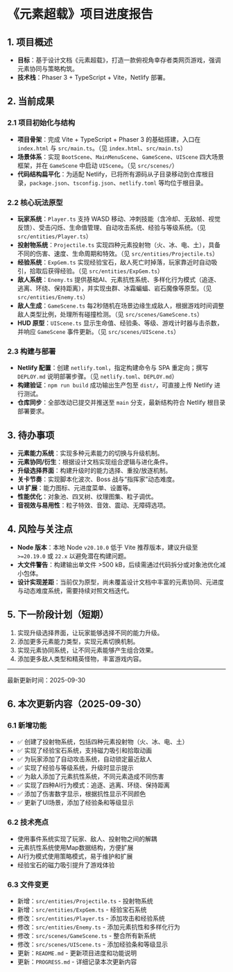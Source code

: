 # 《元素超载》项目进度报告

## 1. 项目概述
- **目标**：基于设计文档《元素超载》，打造一款俯视角幸存者类网页游戏，强调元素协同与策略构筑。
- **技术栈**：Phaser 3 + TypeScript + Vite，Netlify 部署。

## 2. 当前成果
### 2.1 项目初始化与结构
- **项目骨架**：完成 Vite + TypeScript + Phaser 3 的基础搭建，入口在 `index.html` 与 `src/main.ts`。（见 `index.html`、`src/main.ts`）
- **场景体系**：实现 `BootScene`、`MainMenuScene`、`GameScene`、`UIScene` 四大场景框架，并在 `GameScene` 中启动 `UIScene`。（见 `src/scenes/`）
- **代码结构扁平化**：为适配 Netlify，已将所有源码从子目录移动到仓库根目录，`package.json`、`tsconfig.json`、`netlify.toml` 等均位于根目录。

### 2.2 核心玩法原型
- **玩家系统**：`Player.ts` 支持 WASD 移动、冲刺技能（含冷却、无敌帧、视觉反馈）、受击闪烁、生命值管理、自动攻击系统、经验与等级系统。（见 `src/entities/Player.ts`）
- **投射物系统**：`Projectile.ts` 实现四种元素投射物（火、冰、电、土），具备不同的伤害、速度、生命周期和特效。（见 `src/entities/Projectile.ts`）
- **经验系统**：`ExpGem.ts` 实现经验宝石，敌人死亡时掉落，玩家靠近时自动吸引，拾取后获得经验。（见 `src/entities/ExpGem.ts`）
- **敌人系统**：`Enemy.ts` 提供基础AI、元素抗性系统、多样化行为模式（追逐、逃离、环绕、保持距离），并实现虫群、冰霜蝙蝠、岩石魔像等原型。（见 `src/entities/Enemy.ts`）
- **敌人生成**：`GameScene.ts` 每2秒随机在场景边缘生成敌人，根据游戏时间调整敌人类型比例，处理所有碰撞检测。（见 `src/scenes/GameScene.ts`）
- **HUD 原型**：`UIScene.ts` 显示生命值、经验条、等级、游戏计时器与击杀数，并响应 `GameScene` 事件更新。（见 `src/scenes/UIScene.ts`）

### 2.3 构建与部署
- **Netlify 配置**：创建 `netlify.toml`，指定构建命令与 SPA 重定向；撰写 `DEPLOY.md` 说明部署步骤。（见 `netlify.toml`、`DEPLOY.md`）
- **构建验证**：`npm run build` 成功输出生产包至 `dist/`，可直接上传 Netlify 进行测试。
- **仓库同步**：全部改动已提交并推送至 `main` 分支，最新结构符合 Netlify 根目录部署要求。

## 3. 待办事项
- **元素能力系统**：实现多种元素能力的切换与升级机制。
- **元素协同/衍生**：根据设计文档实现组合逻辑与进化条件。
- **升级选择界面**：构建升级时的能力选择、重投/放逐机制。
- **关卡节奏**：实现脚本化波次、Boss 战与“指挥家”动态难度。
- **UI 扩展**：能力图标、元进度菜单、设置等。
- **性能优化**：对象池、四叉树、纹理图集、粒子调优。
- **音视效与易用性**：粒子特效、音效、震动、无障碍选项。

## 4. 风险与关注点
- **Node 版本**：本地 Node `v20.10.0` 低于 Vite 推荐版本，建议升级至 `>=20.19.0` 或 `22.x` 以避免潜在构建问题。
- **大文件警告**：构建输出单文件 >500 kB，后续需通过代码拆分或对象池优化减小包体。
- **设计实现差距**：当前仅为原型，尚未覆盖设计文档中丰富的元素协同、元进度与动态难度系统，需要持续对照文档迭代。

## 5. 下一阶段计划（短期）
1. 实现升级选择界面，让玩家能够选择不同的能力升级。
2. 添加更多元素能力类型，实现元素切换机制。
3. 实现元素协同系统，让不同元素能够产生组合效果。
4. 添加更多敌人类型和精英怪物，丰富游戏内容。

---
最新更新时间：2025-09-30

## 6. 本次更新内容（2025-09-30）
### 6.1 新增功能
- ✅ 创建了投射物系统，包括四种元素投射物（火、冰、电、土）
- ✅ 实现了经验宝石系统，支持磁力吸引和拾取动画
- ✅ 为玩家添加了自动攻击系统，自动锁定最近敌人
- ✅ 实现了经验与等级系统，升级时显示提示
- ✅ 为敌人添加了元素抗性系统，不同元素造成不同伤害
- ✅ 实现了四种AI行为模式：追逐、逃离、环绕、保持距离
- ✅ 添加了伤害数字显示，根据抗性显示不同颜色
- ✅ 更新了UI场景，添加了经验条和等级显示

### 6.2 技术亮点
- 使用事件系统实现了玩家、敌人、投射物之间的解耦
- 元素抗性系统使用Map数据结构，方便扩展
- AI行为模式使用策略模式，易于维护和扩展
- 经验宝石的磁力吸引提升了游戏体验

### 6.3 文件变更
- 新增：`src/entities/Projectile.ts` - 投射物系统
- 新增：`src/entities/ExpGem.ts` - 经验宝石系统
- 修改：`src/entities/Player.ts` - 添加攻击和经验系统
- 修改：`src/entities/Enemy.ts` - 添加元素抗性和多样化行为
- 修改：`src/scenes/GameScene.ts` - 整合所有新系统
- 修改：`src/scenes/UIScene.ts` - 添加经验条和等级显示
- 更新：`README.md` - 更新项目进度和功能说明
- 更新：`PROGRESS.md` - 详细记录本次更新内容
